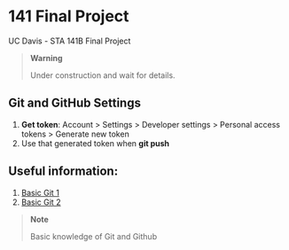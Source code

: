 # 141 Final Project
UC Davis - STA 141B Final Project

> **Warning**
> 
> Under construction and wait for details.

## Git and GitHub Settings
1. **Get token**: Account > Settings > Developer settings > Personal access tokens > Generate new token
2. Use that generated token when **git push**

## Useful information:

1. [Basic Git 1](https://backlog.com/git-tutorial/cn/intro/intro1_1.html)
2. [Basic Git 2](https://chinese.freecodecamp.org/news/git-and-github-for-beginners/)
> **Note**
> 
> Basic knowledge of Git and Github
